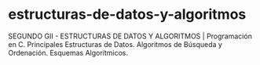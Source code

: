 # estructuras-de-datos-y-algoritmos
SEGUNDO GII - ESTRUCTURAS DE DATOS Y ALGORITMOS | Programación en C. Principales Estructuras de Datos. Algoritmos de Búsqueda y Ordenación. Esquemas Algorítmicos.
